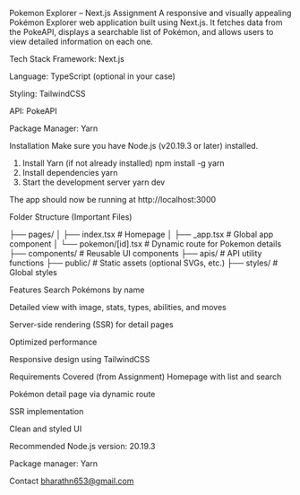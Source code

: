 Pokemon Explorer – Next.js Assignment
A responsive and visually appealing Pokémon Explorer web application built using Next.js. It fetches data from the PokeAPI, displays a searchable list of Pokémon, and allows users to view detailed information on each one.

Tech Stack
Framework: Next.js

Language: TypeScript (optional in your case)

Styling: TailwindCSS

API: PokeAPI

Package Manager: Yarn

Installation
Make sure you have Node.js (v20.19.3 or later) installed.

1. Install Yarn (if not already installed)
npm install -g yarn
2. Install dependencies
yarn
3. Start the development server
yarn dev

The app should now be running at http://localhost:3000

Folder Structure (Important Files)

├── pages/
│   ├── index.tsx               # Homepage
│   ├── _app.tsx                # Global app component
│   └── pokemon/[id].tsx        # Dynamic route for Pokemon details
├── components/                 # Reusable UI components
├── apis/                       # API utility functions
├── public/                     # Static assets (optional SVGs, etc.)
├── styles/                     # Global styles

 Features
Search Pokémons by name

Detailed view with image, stats, types, abilities, and moves

Server-side rendering (SSR) for detail pages

Optimized performance

Responsive design using TailwindCSS

Requirements Covered (from Assignment)
 Homepage with list and search

 Pokémon detail page via dynamic route

 SSR implementation

 Clean and styled UI

Recommended
Node.js version: 20.19.3

Package manager: Yarn

Contact
bharathn653@gmail.com